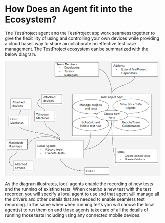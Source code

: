 # How Does an Agent fit into the Ecosystem?

The TestProject agent and the TestProject app work seamless together to give the flexibility of using and controlling your own devices while providing a cloud based way to share an collaborate on effective test case management. The TestProject ecosystem can be summarized with the below diagram.

![TestProject Ecosystem](../.gitbook/assets/image%20%28160%29.png)

As the diagram illustrates, local agents enable the recording of new tests and the running of existing tests. When creating a new test with the test recorder, you will specify a local agent to use and that agent will manage all the drivers and other details that are needed to enable seamless test recording. In the same when when running tests you will choose the local agent\(s\) to run them on and those agents take care of all the details of running those tests including using any connected mobile devices.

